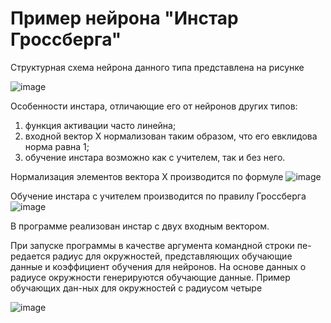 # Пример нейрона "Инстар Гроссберга"
Структурная схема нейрона данного типа представлена на рисунке

![image](https://user-images.githubusercontent.com/107919914/174764255-36848b98-8d49-462e-bfc7-8487c2415de9.png)

Особенности инстара, отличающие его от нейронов других типов:
1.	функция активации часто линейна;
2.	входной вектор X нормализован таким образом, что его евклидова норма равна 1;
3.	обучение инстара возможно как с учителем, так и без него.

Нормализация элементов вектора X производится по формуле
  ![image](https://user-images.githubusercontent.com/107919914/174770042-2f2217cc-e2a1-4d72-a786-21654eac22f5.png)
  
  Обучение инстара с учителем производится по правилу Гроссберга ![image](https://user-images.githubusercontent.com/107919914/174770275-3bf0836a-7be4-4a00-9f1b-0820c400bc8a.png)

В программе реализован инстар с двух входным вектором. 

При запуске программы в качестве аргумента командной строки пе-редается радиус для окружностей, представляющих обучающие данные и коэффициент обучения для нейронов. На основе данных о радиусе окружности генерируются обучающие данные. Пример обучающих дан-ных для окружностей с радиусом четыре 

![image](https://user-images.githubusercontent.com/107919914/174771219-e0b2b660-7123-4889-8ccf-989dc8201e9d.png)
